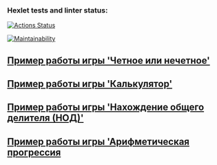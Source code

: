### Hexlet tests and linter status:
[![Actions Status](https://github.com/Viewsoul237/python-project-49/workflows/hexlet-check/badge.svg)](https://github.com/Viewsoul237/python-project-49/actions)

[![Maintainability](https://api.codeclimate.com/v1/badges/7e4d2c87224589c0c292/maintainability)](https://codeclimate.com/github/Viewsoul237/python-project-49/maintainability)

## [Пример работы игры 'Четное или нечетное'](https://asciinema.org/a/E2NI7GyRSsfAe6x47zjovfayT)

## [Пример работы игры 'Калькулятор'](https://asciinema.org/a/J0vL291RCEtqFWnLqZHutvGxE)

## [Пример работы игры 'Нахождение общего делителя (НОД)'](https://asciinema.org/a/Ubtv8BYOe8PzaMulUGLw2eC1y)

## [Пример работы игры 'Арифметическая прогрессия](https://asciinema.org/a/478TAkml5JcvrZ0NT7inMkPBK)
